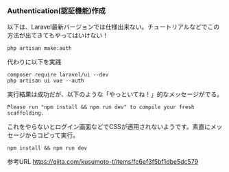 
### Authentication(認証機能)作成

以下は、Laravel最新バージョンでは仕様出来ない。チュートリアルなどでこの方法が出てきてもやってはいけない！
```
php artisan make:auth
```

代わりに以下を実践

```
composer require laravel/ui --dev
php artisan ui vue --auth
```

実行結果は成功だが、以下のような「やっといてね！」的なメッセージがでる。
```
Please run "npm install && npm run dev" to compile your fresh scaffolding.
```
これをやらないとログイン画面などでCSSが適用されないようです。素直にメッセージからコピって実行。
```
npm install && npm run dev
```
参考URL
https://qiita.com/kusumoto-t/items/fc6ef3f5bf1dbe5dc579
